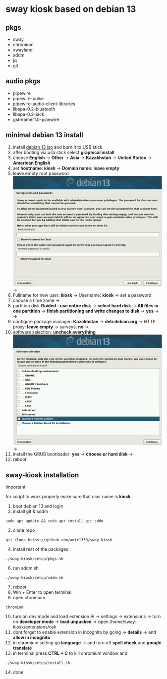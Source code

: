 # sway kiosk based on debian 13
## pkgs
- sway 
- chromium
- xwayland
- sddm 
- jq
- git

## audio pkgs
- pipewire 
- pipewire-pulse 
- pipewire-audio-client-libraries 
- libspa-0.2-bluetooth
- libspa-0.2-jack
- gstreamer1.0-pipewire

## minimal debian 13 install 
1. install [debian 13 iso](https://cdimage.debian.org/debian-cd/current/amd64/iso-cd/debian-13.0.0-amd64-netinst.iso) and burn it to USB stick.
2. after booting via usb stick select **graphical install**
3. choose **English** -> **Other** -> **Asia** -> **Kazakhstan** -> **United States** -> **American English**
4. set **hostname: kiosk** -> **Domain name: leave empty** 
5. leave empty root password ![pass](screenshots/rootPass.png) ->
6. Fullname for new user: **kiosk** -> Username: **kiosk** -> set a password
7. choose a time zome -> 
8. partition disk **Guided - use entire disk** -> **select hard disk** -> **All files in one partition** -> **finish partitioning and write changes to disk** -> **yes** -> ->
9. configure package manager: **Kazakhstan** -> **deb.debian.org** -> HTTP proxy: **leave empty** -> surveys: **no** ->
10. software selection: **uncheck everything** ![soft](screenshots/soft.png) ->   
11. install the GRUB bootloader: **yes** -> **choose ur hard disk** -> 
12. reboot

## sway-kiosk installation
> [!IMPORTANT]
> for script to work properly make sure that user name is **kiosk**
1. boot debian 13 and login
2. install git & sddm
```
sudo apt update && sudo apt install git sddm
```
3. clone repo
```
git clone https://github.com/amir1330/sway-kiosk
```
4. install rest of the packages
```
./sway-kiosk/setup/pkgs.sh
```
6. run sddm.sh
``` 
./sway-kiosk/setup/sddm.sh
``` 
7. reboot
8. Win + Enter to open terminal 
9. open chromium 
``` 
chromium
```
10. turn on dev mode and load extension
☰ -> settings -> extensions -> turn on **developer mode** -> **load unpucked** -> open /home/sway-kiosk/extensions/osk
11. dont forget to enable extension in incognito by going -> **details** -> and **allow in incognito**
12. in chromium setting go **language** -> and turn off **spell check** and **google translate** 
13. in terminal press **CTRL + C** to kill chromium window and 
```
./sway-kiosk/setup/install.sh
```
14. done
